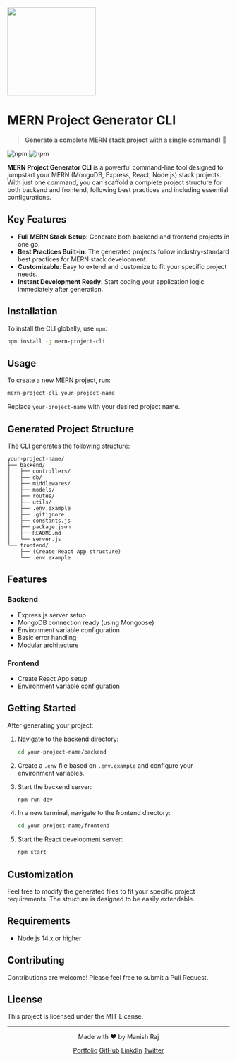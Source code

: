 <img src="https://github.com/user-attachments/assets/1226438f-19e0-46e4-beff-5483e429ee69" width=200>

# MERN Project Generator CLI
> **Generate a complete MERN stack project with a single command!** 🚀

![npm](https://img.shields.io/npm/dt/mern-project-cli?color=brightgreen&label=Total%20Downloads&style=for-the-badge)
![npm](https://img.shields.io/npm/dw/mern-project-cli?color=blue&label=Weekly%20Downloads&style=for-the-badge)

**MERN Project Generator CLI** is a powerful command-line tool designed to jumpstart your MERN (MongoDB, Express, React, Node.js) stack projects. With just one command, you can scaffold a complete project structure for both backend and frontend, following best practices and including essential configurations.

## Key Features

- **Full MERN Stack Setup**: Generate both backend and frontend projects in one go.
- **Best Practices Built-in**: The generated projects follow industry-standard best practices for MERN stack development.
- **Customizable**: Easy to extend and customize to fit your specific project needs.
- **Instant Development Ready**: Start coding your application logic immediately after generation.

## Installation

To install the CLI globally, use `npm`:

```bash
npm install -g mern-project-cli
```

## Usage

To create a new MERN project, run:

```bash
mern-project-cli your-project-name
```

Replace `your-project-name` with your desired project name.

## Generated Project Structure

The CLI generates the following structure:

```
your-project-name/
├── backend/
│   ├── controllers/
│   ├── db/
│   ├── middlewares/
│   ├── models/
│   ├── routes/
│   ├── utils/
│   ├── .env.example
│   ├── .gitignore
│   ├── constants.js
│   ├── package.json
│   ├── README.md
│   └── server.js
└── frontend/
    ├── (Create React App structure)
    └── .env.example
```

## Features

### Backend

- Express.js server setup
- MongoDB connection ready (using Mongoose)
- Environment variable configuration
- Basic error handling
- Modular architecture

### Frontend

- Create React App setup
- Environment variable configuration

## Getting Started

After generating your project:

1. Navigate to the backend directory:
   ```bash
   cd your-project-name/backend
   ```

2. Create a `.env` file based on `.env.example` and configure your environment variables.

3. Start the backend server:
   ```bash
   npm run dev
   ```

4. In a new terminal, navigate to the frontend directory:
   ```bash
   cd your-project-name/frontend
   ```
5. Start the React development server:
   ```bash
   npm start
   ```

## Customization

Feel free to modify the generated files to fit your specific project requirements. The structure is designed to be easily extendable.

## Requirements

- Node.js 14.x or higher

## Contributing

Contributions are welcome! Please feel free to submit a Pull Request.

## License

This project is licensed under the MIT License.

---

<div align="center">
  <p>Made with ❤️ by Manish Raj</p>
  <p>
    <a href="https://manishraj.me/" target="_blank">Portfolio</a>
    <a href="https://github.com/manishraj27" target="_blank">GitHub</a> 
    <a href="https://www.linkedin.com/in/manishraj27" target="_blank">LinkdIn</a>
    <a href="https://x.com/manish_rraaj" target="_blank">Twitter</a>
  </p>
</div>